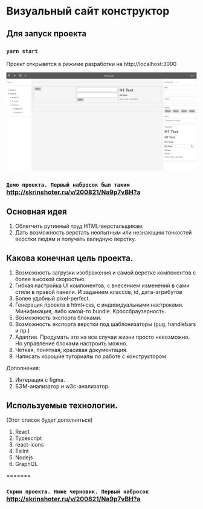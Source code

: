 # Визуальный сайт конструктор


## Для запуск проекта
### `yarn start`

Проект открывется в режиме разработки на http://localhost:3000

![alt tag](readme_image.png)

### `Демо проекта. Первый набросок был таким` http://skrinshoter.ru/v/200821/Na9p7vBH?a


## Основная идея

1. Облегчить рутинный труд HTML-верстальщикам. 
2. Дать возможность верстать неопытным или незнающим тонкостей верстки людям и получать валидную верстку.

## Какова конечная цель проекта.

1. Возможность загрузки изображения и самой верстке компонентов с более высокой скоростью.
2. Гибкая настройка UI компонентов, с внесением изменений в сами стили в правой панели. И заданием классов, id, дата-атрибутов
3. Более удобный pixel-perfect.
4. Генерация проекта в html+css, с индивидуальными настроками. Минификация, либо какой-то bundle. Кроссбраузерность.
5. Возможность экспорта блоками.
6. Возможность экспорта верстки под шаблонизаторы (pug, handlebars и пр.)
7. Адаптив. Продумать это на все случаи жизни просто невозможно. Но управление блоками настроить можно.
8. Четкая, понятная, красивая документация.
9. Написать хорошие туториалы по работе с конструктором.

Дополнения: 
1. Интерация с figma.
2. БЭМ-анализатор и w3c-анализатор.

## Используемые технологии.
(Этот список будет дополняться)
1. React
2. Typescript
3. react-icons
4. Eslint
5. Nodejs
6. GraphQL

=======
### `Скрин проекта. Ниже черновик. Первый набросок` http://skrinshoter.ru/v/200821/Na9p7vBH?a


